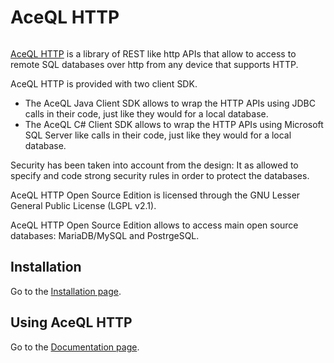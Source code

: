 # AceQL HTTP
<img src="https://www.aceql.com/favicon.png" alt=""/>

<a href="https://www.aceql.com">AceQL HTTP</a> is a library of REST like http APIs that allow to access to 
remote SQL databases over http from any device that supports HTTP. 

AceQL HTTP is provided with two client SDK.
* The AceQL Java Client SDK allows to wrap the HTTP APIs using JDBC calls 
  in their code, just like they would for a local database.
* The AceQL C# Client SDK allows to wrap the HTTP APIs using Microsoft SQL 
  Server like calls in their code, just like they would for a local database.

Security has been taken into account from the design: It as allowed to specify 
and code strong security rules in order to protect the databases. 

AceQL HTTP Open Source Edition is licensed through the GNU Lesser General
Public License (LGPL v2.1).

AceQL HTTP Open Source Edition allows to access main open source databases:
MariaDB/MySQL and PostrgeSQL.

## Installation  ##

Go to the <a href="https://www.aceql.com/aceql-download-page-lgpl.html">Installation page</a>. 

## Using AceQL HTTP ##

Go to the <a href="https://www.aceql.com/documentation">Documentation page</a>. 
